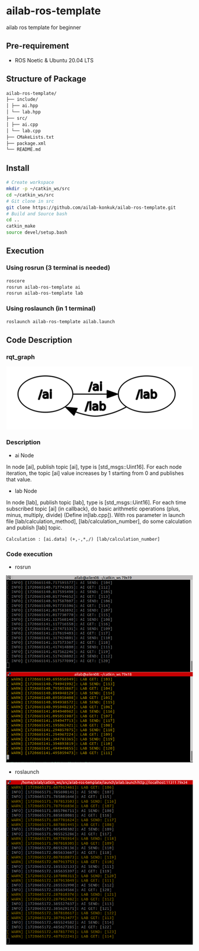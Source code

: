 # ailab-ros-template
ailab ros template for beginner

## Pre-requirement

- ROS Noetic & Ubuntu 20.04 LTS

## Structure of Package
```bash
ailab-ros-template/
├── include/
│ ├── ai.hpp
│ └── lab.hpp
├── src/
│ ├── ai.cpp
│ └── lab.cpp
├── CMakeLists.txt
├── package.xml
└── README.md 
```
## Install

```bash
# Create workspace 
mkdir -p ~/catkin_ws/src
cd ~/catkin_ws/src
# Git clone in src
git clone https://github.com/ailab-konkuk/ailab-ros-template.git
# Build and Source bash
cd ..
catkin_make
source devel/setup.bash
```
## Execution
### Using rosrun (3 terminal is needed)
```bash
roscore
rosrun ailab-ros-template ai
rosrun ailab-ros-template lab
```
### Using roslaunch (in 1 terminal)
```bash
roslaunch ailab-ros-template ailab.launch
```
## Code Description
### rqt_graph
![rqt_graph](./resource/rqt_graph.png)

### Description
- ai Node

In node [ai], publish topic [ai], type is [std_msgs::Uint16].
For each node iteration, the topic [ai] value increases by 1 starting from 0 and publishes that value.

- lab Node

In node [lab], publish topic [lab], type is [std_msgs::Uint16].
For each time subscribed topic [ai] (in callback), do basic arithmetic operations (plus, minus, multiply, divide) (Define in[lab.cpp]). 
With ros parameter in launch file [lab/calculation_method], [lab/calculation_number], do some calculation and publish [lab] topic. 
```
Calculation : [ai.data] (+,-,*,/) [lab/calculation_number]
```
### Code execution
- rosrun

![rosrun_execution](./resource/rosrun.png)

- roslaunch

![roslaunch_execution](./resource/roslaunch.png)
